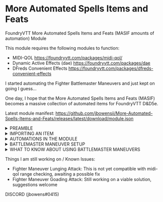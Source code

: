 # More Automated Spells Items and Feats
FoundryVTT More Automated Spells Items and Feats (MASIF amounts of automation) Module

This module requires the following modules to function:

- MIDI-QOL                            https://foundryvtt.com/packages/midi-qol/
- Dynamic Active Effects (dae)        https://foundryvtt.com/packages/dae  
- DFreds Convenient Effects               https://foundryvtt.com/packages/dfreds-convenient-effects

I started automating the Fighter Battlemaster Maneuvers and just kept on going I guess...

One day, I hope that the More Automated Spells Items and Feats (MASIF) becomes a massive collection of automated items for FoundryVTT D&D5e.

Latest module manifest: https://github.com/jbowensii/More-Automated-Spells-Items-and-Feats/releases/latest/download/module.json

<details>
<summary> PREAMBLE </summary>
<p>&nbsp;</p>

So it has been many years since I have been a practicing developer, and this is my first time writing in javascript. I the code much more verbose than necessary with unnecesary space and descriptive variablenames.  I did this is hopes that folks like me could follow along with the code and understand how it works.  I know that javascript can be much more compact.  When I first looked at javascript it was way more intimidating than writting 68030 assembly back in my early days after college (yes I just dated myself).  Once I have mastered javascript I am sure I will write much more compact code, but I hope this inspires some of you to follow along and try your hand at automating something you really want.  In fact most of my automations are NOT macros at all (javascript).  MIDI-QOL and DAE provide a huge framework to do 90% of everything most people would want without writing a line of javascript code.  

These three videos did a great job explaining how to get started writing foundry macros. I highly recommend them... they were made by spacemandev.

https://www.youtube.com/watch?v=-HSCybI0txc

https://www.youtube.com/watch?v=0S7HjMN52I4

https://www.youtube.com/watch?v=raM_Z0e7ov8

So after playing with some scripts and helping debug some of my favorite modules with their authors, I broke down and decided to see if I could help automate the Fighter: Battlemaster. In several of the games I run or play in there has been a Fighter Battlemaster character, it was hard to believe no one has done this yet.    

I was shocked to learn that there is a ton of complication in automating a Battlemaster however... but if you are going to swim you might as well dive in. :) 

So before I explain how to setup and use these scripts, a shout out to Tom Posney, the creator of MIDI-QOL and DAE. A fantastic person who is a great help, especially as he answered all of my crazy stupid questions and helped me solve some truely puxzzling probelms. (and he pointed out a whole bunch of obvious things that did not click for me)... Thank you Tom.
<p>&nbsp;</p>
</details>

<details>
<summary> IMPORTING AN ITEM </summary>
<p>&nbsp;</p>

Once the compendium module is installed you can import one of the items into your game.  Most of them are completely setup from the start and can be dropped on the appropriate character and just function.  

<img width="233" alt="image" src="https://user-images.githubusercontent.com/76136571/161750222-0040e632-682c-46d2-b618-37924df4a61f.png">
<img width="275" alt="image" src="https://user-images.githubusercontent.com/76136571/161781725-f7503eb7-7a27-41b4-b26d-0f03234e1040.png">

Occassionaly there will be notes in the description that instruct you HOW and WHEN to use the item to automate your game play. 

<img width="554" alt="image" src="https://user-images.githubusercontent.com/76136571/161777420-071b1894-8a1d-4546-b587-a7fac64d3aa4.png">

Sometimes there is even more setup like linking those items to a character sheet resources.  

<img width="569" alt="image" src="https://user-images.githubusercontent.com/76136571/161775726-fb67bb97-5fd1-45c5-8301-bbb17e2d0f1d.png">

If you have a character sheet runs out of resource spaces, might I suggest the module 5e Sheet Resource Plus ... https://github.com/ardittristan/5eSheet-resourcesPlus
    
<img width="415" alt="image" src="https://user-images.githubusercontent.com/76136571/161781506-a938a292-2be8-4f9f-bb3c-21911904fe08.png">

<p>&nbsp;</p>
</details>

<details>
<summary> AUTOMATIONS IN THE MODULE </summary>

- Divine Fury, Auto Divine Fury
    
- Channel Divinity: Turn Undead
    
- Eyes of the Night / Gift of the Eyes of the Night
    
- 23 Fighter: Battlemaster Maneuvers and support item(s)
    
- Peerless Athlete
    
- Steps of the Night
    
- Vigilant Blessing
    
- Help Action
    
- Vitrolic Sphere (with automatic DoT Damage) 
    
</details>
    
<details>
<summary> BATTLEMASTER MANEUVER SETUP </summary>
<p>&nbsp;</p>

Install and enable the module, it adds a single compendium with all of the maneuvers... 

<img width="290" alt="image" src="https://user-images.githubusercontent.com/76136571/161349973-bee1cb45-832b-40c5-b07b-c1c7dfbf7c95.png">

(1) You must setup a resource named "Superiority Dice" and set it ro refresh on SHORT and LONG rest. 

<img width="554" alt="image" src="https://user-images.githubusercontent.com/76136571/161351746-5ee51777-1f4d-40c7-8c8d-2b18cc083563.png">

(2) All Fighter Battlemasters must have the Supriority Die effect on their character, just drag it onto the character and forget about it. 

<img width="312" alt="image" src="https://user-images.githubusercontent.com/76136571/161349990-5278e1ba-d067-485c-9149-5fd59a638f03.png">
<img width="562" alt="image" src="https://user-images.githubusercontent.com/76136571/161350068-5a7acf3f-3f01-4ebf-829c-5e31ff2db2cc.png">

(3) Copy over the maneuvers your fighter knows and drop them onto the character sheet.  
    If there are alreay items with duplicate names on your sheet they MUST be removed. 
    
<img width="552" alt="image" src="https://user-images.githubusercontent.com/76136571/161350220-cee0b620-f132-4b2a-9d42-36c6c72a6498.png">

   Then ```FOR EACH``` Maneuver ```EXCEPT Precision Attack``` you have added to the character you must set the resource consumption. 
   
   (unfortunately I do not know of a way to automate this, I know precision attack being the exception is annoying)

<img width="493" alt="image" src="https://user-images.githubusercontent.com/76136571/161351660-f1f4bcb5-0a9b-4143-bed9-e122eb706286.png">

(4) read each one, they come with ```USAGE INSTRUCTIONS``` at the top of every description

<img width="493" alt="image" src="https://user-images.githubusercontent.com/76136571/161350367-1de90956-203d-464c-b4cc-28243279e681.png">

(5) Have fun and report issues :) 
<p>&nbsp;</p>
</details>

<details>
<summary> WHAT TO KNOW ABOUT USING BATTLEMASTER MANEUVERS </summary>
<p>&nbsp;</p>

Fighter Battlemaster Maneuvers are divided into several categories: Utility, Before Attack, After Attack, and Automated.

Utility Maneuvers can be identified by the EYE GRAPHIC, these can be activated whenever your characters can act. 

<img width="533" alt="image" src="https://user-images.githubusercontent.com/76136571/161350457-1397a181-7785-4e24-98d4-dd2a79f037d4.png">

BEFORE ATTACK MANEUVERS must be activated before you roll your weapon attack.

<img width="517" alt="image" src="https://user-images.githubusercontent.com/76136571/161350573-e52d1a5f-ad36-475d-b10f-865cbd930973.png">

AFTER THE ATTACK must be activated if a hit is made.

<img width="464" alt="image" src="https://user-images.githubusercontent.com/76136571/161350995-46f3d4a8-6ace-485c-912c-87348905a63b.png">

AUTOMATED is just as it sounds, these will appear if you are using MIDI-QOL, DAE and DF Convenient Effects.

<img width="929" alt="image" src="https://user-images.githubusercontent.com/76136571/161351112-f4bae672-9866-442b-9e4d-9a2bf655d486.png">
<p>&nbsp;</p>
</details>

Things I am still working on / Known Issues:

- Fighter Maneuver Lunging Attack: This is not yet compatible with midi-qol range checking, awaiting a possible fix
- Fighter Maneuver Goading Attack: Still working on a viable solution, suggestions welcome

DISCORD (jbowens#0415)
